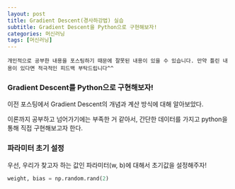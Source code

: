 ```yaml
---
layout: post
title: Gradient Descent(경사하강법) 실습
subtitle: Gradient Descent을 Python으로 구현해보자!
categories: 머신러닝
tags: [머신러닝]
---
```


`개인적으로 공부한 내용을 포스팅하기 때문에 잘못된 내용이 있을 수 있습니다. 만약 틀린 내용이 있다면 적극적인 피드백 부탁드립니다^^`

### Gradient Descent를 Python으로 구현해보자!

이전 포스팅에서 Gradient Descent의 개념과 계산 방식에 대해 알아보았다.

이론까지 공부하고 넘어가기에는 부족한 거 같아서, 간단한 데이터를 가지고 python을 통해 직접 구현해보고자 한다.


### 파라미터 초기 설정

우선, 우리가 찾고자 하는 값인 파라미터(w, b)에 대해서 초기값을 설정해주자!

```python
weight, bias = np.random.rand(2)
```